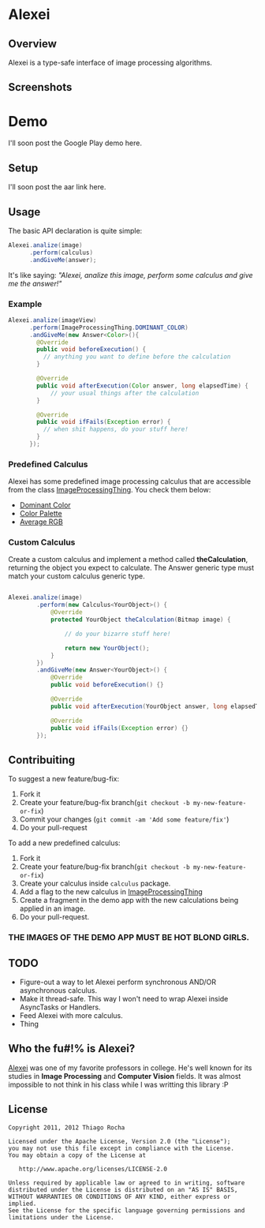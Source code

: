 # Alexei

## Overview
Alexei is a type-safe interface of image processing algorithms.

## Screenshots

# Demo

I'll soon post the Google Play demo here.

## Setup
I'll soon post the aar link here.

## Usage

The basic API declaration is quite simple:

``` java
Alexei.analize(image)
      .perform(calculus)
      .andGiveMe(answer);
```

It's like saying: *"Alexei, analize this image, perform some calculus
and give me the answer!"*

### Example

``` java
Alexei.analize(imageView)
      .perform(ImageProcessingThing.DOMINANT_COLOR)
      .andGiveMe(new Answer<Color>(){
        @Override
        public void beforeExecution() {
          // anything you want to define before the calculation
        }

        @Override
        public void afterExecution(Color answer, long elapsedTime) {
            // your usual things after the calculation
        }

        @Override
        public void ifFails(Exception error) {
          // when shit happens, do your stuff here!
        }
      });
```

### Predefined Calculus
Alexei has some predefined image processing calculus that are accessible from the class
[ImageProcessingThing](). You check them below:

* [Dominant Color]()
* [Color Palette]()
* [Average RGB]()

### Custom Calculus

Create a custom calculus and implement a method called **theCalculation**, returning
the object you expect to calculate. The Answer generic type must match your custom calculus generic type.

``` java

Alexei.analize(image)
        .perform(new Calculus<YourObject>() {
            @Override
            protected YourObject theCalculation(Bitmap image) {

                // do your bizarre stuff here!

                return new YourObject();
            }
        })
        .andGiveMe(new Answer<YourObject>() {
            @Override
            public void beforeExecution() {}

            @Override
            public void afterExecution(YourObject answer, long elapsedTime) {}

            @Override
            public void ifFails(Exception error) {}
        });

```

## Contribuiting

To suggest a new feature/bug-fix:

1. Fork it
2. Create your feature/bug-fix branch(`git checkout -b my-new-feature-or-fix`)
3. Commit your changes (`git commit -am 'Add some feature/fix'`)
4. Do your pull-request

To add a new predefined calculus:

1. Fork it
2. Create your feature/bug-fix branch(`git checkout -b my-new-feature-or-fix`)
3. Create your calculus inside `calculus` package.
4. Add a flag to the new calculus in [ImageProcessingThing]()
5. Create a fragment in the demo app with the new calculations being applied in an image.
6. Do your pull-request.

### THE IMAGES OF THE DEMO APP MUST BE HOT BLOND GIRLS.


## TODO
* Figure-out a way to let Alexei perform synchronous AND/OR asynchronous calculus.
* Make it thread-safe. This way I won't need to wrap Alexei inside AsyncTasks or Handlers.
* Feed Alexei with more calculus.
* Thing


## Who the fu#!% is Alexei?
[Alexei](http://buscatextual.cnpq.br/buscatextual/visualizacv.do?metodo=apresentar&id=K4784376J9)
was one of my favorite professors in college. He's well known for its studies in
 **Image Processing** and **Computer Vision** fields.
It was almost impossible to not think in his class while I was writting this library :P

## License

    Copyright 2011, 2012 Thiago Rocha

    Licensed under the Apache License, Version 2.0 (the "License");
    you may not use this file except in compliance with the License.
    You may obtain a copy of the License at

       http://www.apache.org/licenses/LICENSE-2.0

    Unless required by applicable law or agreed to in writing, software
    distributed under the License is distributed on an "AS IS" BASIS,
    WITHOUT WARRANTIES OR CONDITIONS OF ANY KIND, either express or implied.
    See the License for the specific language governing permissions and
    limitations under the License.
